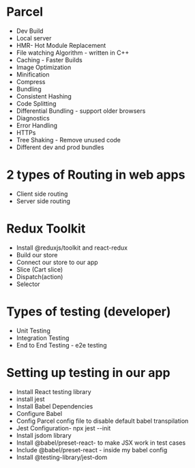 
# Parcel
- Dev Build
- Local server
- HMR- Hot Module Replacement
- File watching Algorithm - written in C++
- Caching - Faster Builds
- Image Optimization
- Minification
- Compress
- Bundling
- Consistent Hashing
- Code Splitting
- Differential Bundling - support older browsers
- Diagnostics
- Error Handling
- HTTPs
- Tree Shaking - Remove unused  code
- Different dev and prod bundles
 
# 2 types of Routing in web apps
- Client side routing
- Server side routing

# Redux Toolkit
- Install @reduxjs/toolkit and react-redux
- Build our store
- Connect our store to our app
- Slice (Cart slice)
- Dispatch(action)
- Selector

# Types of testing (developer)
- Unit Testing
- Integration Testing
- End to End Testing - e2e testing

# Setting up testing in our app
- Install React testing library
- install jest
- Install Babel Dependencies
- Configure Babel
- Config Parcel config file to disable default babel transpilation
- Jest Configuration- npx jest --init
- Install jsdom library
- Install @babel/preset-react- to make JSX work in test cases
- Include @babel/preset-react - inside my babel config
- Install @testing-library/jest-dom
